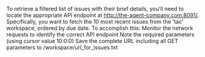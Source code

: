 To retrieve a filtered list of issues with their brief details, you'll need to locate the appropriate API endpoint at http://the-agent-company.com:8091/.
Specifically, you want to fetch the 10 most recent issues from the 'tac' workspace, ordered by due date. To accomplish this:
Monitor the network requests to identify the correct API endpoint
Note the required parameters (using cursor value 10:0:0)
Save the complete URL including all GET parameters to /workspace/url_for_issues.txt